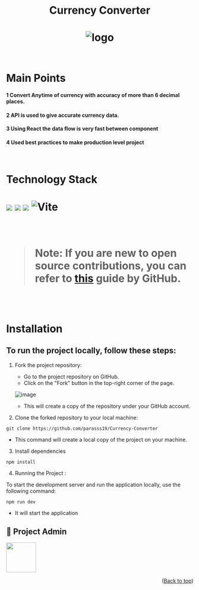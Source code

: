 <div align="center">
<h1>Currency Converter<h1>
 <img src="https://res.cloudinary.com/dxxeks4o5/image/upload/v1697974321/Screenshot_2023-10-22_165948_botpoj.png" alt="logo"/>
</div>
<br>

<h1>Main Points</h1>
 <h4>1 Convert Anytime of currency with accuracy of more than 6 decimal places.</h4>
 <h4>2 API is used to give accurate currency data.</h4>
 <h4>3 Using React the data flow is very fast between component</h4>
<h4> 4 Used best practices to make production level project</h4>

<br>

<h1>Technology Stack<h1>

![](https://img.shields.io/badge/Tailwind-8A2BE2?style=for-the-badge&logo=Tailwind&color=black)
![](https://img.shields.io/badge/javascript-8A2BE2?style=for-the-badge&logo=javascript&labelcolor=yellow)
![](https://img.shields.io/badge/React-8A2BE2?style=for-the-badge&logo=React&color=black)
![Vite](https://img.shields.io/badge/Vite-34b58e?style=for-the-badge&logo=Vite&color=red)

<br>

> **Note**: If you are new to open source contributions, you can refer to [this](https://opensource.guide/how-to-contribute/) guide by GitHub.

<br>

# Installation

## To run the project locally, follow these steps:

1. Fork the project repository:

   - Go to the project repository on GitHub.
   - Click on the "Fork" button in the top-right corner of the page.

   ![image](https://github.com/Ayush-Tibrewal/Product_3D/assets/96817905/789dda31-5f38-4102-aca8-731d7f2f5f2f)

   - This will create a copy of the repository under your GitHub account.
  
2. Clone the forked repository to your local machine:

```
git clone https://github.com/parasss19/Currency-Converter
```
 
  - This command will create a local copy of the project on your machine.

3. Install dependencies

```
npm install
```

4. Running the Project :

To start the development server and run the application locally, use the following command:

```
npm run dev
```

- It will start the application


## 🤠 Project Admin 

<a href="https://github.com/parasss19"> <img src="https://res.cloudinary.com/dxxeks4o5/image/upload/v1695653091/admin_bdga2f_yla8qm.png" height="80px"/></a>


<p align="right">(<a href="#top">Back to top</a>)</p>


